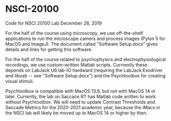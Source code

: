 # NSCI-20100
Code for NSCI 20100 Lab
December 26, 2019

For the half of the course using microscopy, we use off-the-shelf applications to run the microscope camers and process images (Pylon 5 for MacOS and ImageJ).  The document called "Software Setup.docx" gives details and links for getting this software.

For the half of the course related to psychophysics and electrophysiological recordings, we use custom-written Matlab scripts.  Currrently these depends on LabJack U6 lab-IO hardward (requiring the LabJack Exodriver  and libusb -- see "Software Setup.docx") and the Psychtoolbox for creating visual stimuli.

Psychtoolbox is compatible with MacOS 13.6, but not with MacOS 14 or later.  Currently, the lab on Saccace RT has Matlab code written to work without Psychtoolbox.  We will need to update Contrast Thresholds and Saccade Metrics for the 2020-2021 academic year, because the iMacs in the NSCI lab will likely be moved up to MacOS 14 or higher by then. 
